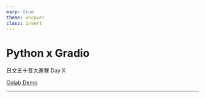 ```yaml
---
marp: true
theme: uncover
class: invert
---
```


# Python x Gradio

日文五十音大進擊 Day X

[Colab Demo](...)

---
